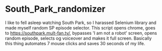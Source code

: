 # South_Park_randomizer

I like to fell asleep watching South Park, so I harassed Selenium library and made myself random SP episode selector. 
This script opens chrome, goes to https://southpark.mult-fan.tv/, bypasses 'I am not a robot' screen, opens random episode, selects og voiceover and makes it full screen.
Basically this thing automates 7 mouse clicks and saves 30 seconds of my life.
